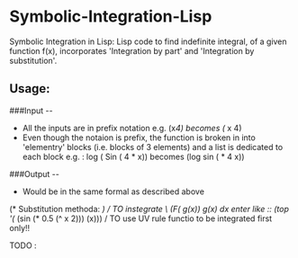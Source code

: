Symbolic-Integration-Lisp
=========================

Symbolic Integration in Lisp: Lisp code to find indefinite integral, of a given function f(x), incorporates 'Integration by part' and 'Integration by substitution'.

## Usage:

###Input --
 -  All the inputs are in prefix notation e.g. (x*4) becomes 
    (* x 4)
 -  Even though the notaion is prefix, the function is broken in into 'elementry' blocks (i.e. blocks of 3 elements) and a list is dedicated to each block
    e.g. : log ( Sin ( 4 * x)) becomes 
    (log sin ( * 4 x))

###Output --
 - Would be in the same formal as described above




(* Substitution methoda: *)
                / 
 TO instegrate  \ (F( g(x)) g(x) dx   enter like :: (top '(* (sin (* 0.5 (^ x 2))) (x)))
                /
 TO use UV rule functio to be integrated first only!!                 
                

TODO :
